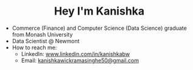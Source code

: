 <h1 align="center">Hey I'm Kanishka</h1>

- Commerce (Finance) and Computer Science (Data Science) graduate from Monash University
- Data Scientist @ Newmont
- How to reach me: 
    - LinkedIn: www.linkedin.com/in/kanishkabw
    - Email: kanishkawickramasinghe50@gmail.com
